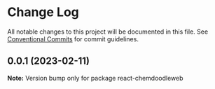 # Change Log

All notable changes to this project will be documented in this file.
See [Conventional Commits](https://conventionalcommits.org) for commit guidelines.

## 0.0.1 (2023-02-11)

**Note:** Version bump only for package react-chemdoodleweb
